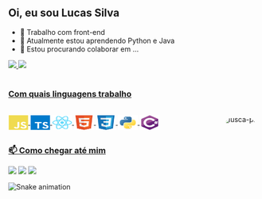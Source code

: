 ## Oi, eu sou Lucas Silva
- 👀 Trabalho com front-end 
- 🌱 Atualmente estou aprendendo Python e Java
- 💞️ Estou procurando colaborar em ...


<div>
  <a href="https://github.com/lusca35">
  <img height="180em" src="https://github-readme-stats.vercel.app/api?username=lusca35&show_icons=true&theme=dark&include_all_commits=true&count_private=true"/>
  <img height="180em" src="https://github-readme-stats.vercel.app/api/top-langs/?username=lusca35&layout=compact&langs_count=7&theme=dark"/> 
    </div>
 
  #
  
  ### Com quais linguagens trabalho
  <div style="display: inline_block"><br>
  <img align="center" alt="lusca-Js" height="30" width="40" src="https://raw.githubusercontent.com/devicons/devicon/master/icons/javascript/javascript-plain.svg">
  <img align="center" alt="lusca-Ts" height="30" width="40" src="https://raw.githubusercontent.com/devicons/devicon/master/icons/typescript/typescript-plain.svg">
  <img align="center" alt="lusca-React" height="30" width="40" src="https://raw.githubusercontent.com/devicons/devicon/master/icons/react/react-original.svg">
  <img align="center" alt="lusca-HTML" height="30" width="40" src="https://raw.githubusercontent.com/devicons/devicon/master/icons/html5/html5-original.svg">
  <img align="center" alt="lusca-CSS" height="30" width="40" src="https://raw.githubusercontent.com/devicons/devicon/master/icons/css3/css3-original.svg">
  <img align="center" alt="lusca-Python" height="30" width="40" src="https://raw.githubusercontent.com/devicons/devicon/master/icons/python/python-original.svg">
  <img align="center" alt="lusca-Csharp" height="30" width="40" src="https://raw.githubusercontent.com/devicons/devicon/master/icons/csharp/csharp-original.svg">
  <img align="right" alt="lusca-pic" height="200" style="border-radius:50px;" src="https://cdn.discordapp.com/attachments/929438133970415690/929438363860234340/download20220106150419.png">
  </div>
  
  ##
  
  ### 📫 Como chegar até mim
  <div>   
  <a href="https://www.instagram.com/programador_lusca/" target="_blank"><img src="https://img.shields.io/badge/-Instagram-%23E4405F?style=for-the-badge&logo=instagram&logoColor=white" target="_blank"></a>
  <a href = "mailto:estudante.lucas35@gmail.com"><img src="https://img.shields.io/badge/-Gmail-%23333?style=for-the-badge&logo=gmail&logoColor=white" target="_blank"></a>
  <a href="https://www.linkedin.com/in/lucas-silva-oliveira-ba839521b/" target="_blank"><img src="https://img.shields.io/badge/-LinkedIn-%230077B5?style=for-the-badge&logo=linkedin&logoColor=white" target="_blank"></a> 
 
![Snake animation](https://github.com/rafaballerini/lusca35/blob/output/github-contribution-grid-snake.svg)
 
</div>
